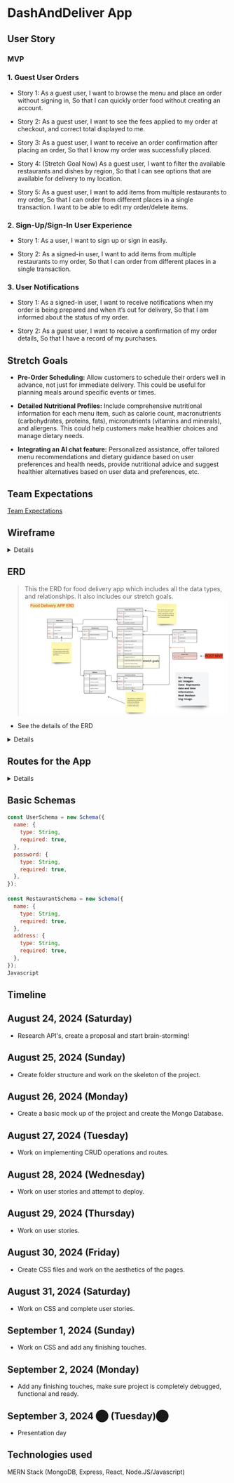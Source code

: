 # DashAndDeliver App

## User Story

### MVP

### 1. Guest User Orders

- Story 1:
  As a guest user,
  I want to browse the menu and place an order without signing in,
  So that I can quickly order food without creating an account.

- Story 2:
  As a guest user,
  I want to see the fees applied to my order at checkout, and correct total
  displayed to me.

- Story 3:
  As a guest user,
  I want to receive an order confirmation after placing an order,
  So that I know my order was successfully placed.

- Story 4: (Stretch Goal Now)
  As a guest user,
  I want to filter the available restaurants and dishes by region,
  So that I can see options that are available for delivery to my location.

- Story 5:
  As a guest user,
  I want to add items from multiple restaurants to my order,
  So that I can order from different places in a single transaction.
  I want to be able to edit my order/delete items.

### 2. Sign-Up/Sign-In User Experience

- Story 1:
  As a user,
  I want to sign up or sign in easily.

- Story 2:
  As a signed-in user,
  I want to add items from multiple restaurants to my order,
  So that I can order from different places in a single transaction.

### 3. User Notifications

- Story 1:
  As a signed-in user,
  I want to receive notifications when my order is being prepared and when it’s out for delivery,
  So that I am informed about the status of my order.

- Story 2:
  As a guest user,
  I want to receive a confirmation of my order details,
  So that I have a record of my purchases.

## Stretch Goals

- **Pre-Order Scheduling:** Allow customers to schedule their orders well in advance, not just for immediate delivery. This could be useful for planning meals around specific events or times.

- **Detailed Nutritional Profiles:** Include comprehensive nutritional information for each menu item, such as calorie count, macronutrients (carbohydrates, proteins, fats), micronutrients (vitamins and minerals), and allergens. This could help customers make healthier choices and manage dietary needs.

- **Integrating an AI chat feature:** Personalized assistance, offer tailored menu recommendations and dietary guidance based on user preferences and health needs, provide nutritional advice and suggest healthier alternatives based on user data and preferences, etc.

## Team Expectations

[Team Expectations](https://docs.google.com/document/d/1cJsnRTeMD8zwStb7M6jFdcLx1ro5UoGyzrmQ1iOCzB0/edit?usp=sharing)

## Wireframe

<details>

![Food Delivery App Frame1](./src/assets/Wireframe%20Food%20Delivery%20App%20-%20Frame%201.jpg)
![Food Delivery App Frame2](./src/assets/Wireframe%20Food%20Delivery%20App%20-%20Frame%202.jpg)
![Food Delivery App Frame3](./src/assets/Wireframe%20Food%20Delivery%20App%20-%20Frame%203.jpg)
![Food Delivery App Frame4](./src/assets/Wireframe%20Food%20Delivery%20App%20-%20Frame%204.jpg)
![Food Delivery App Restaurant Choice](./src/assets/Wireframe%20Food%20Delivery%20App%20-%20Frame%205.jpg)

</details>

## ERD

> This the ERD for food delivery app which includes all the data types, and relationships. It also includes our stretch goals.
> ![Food Delivery App ERD](./src/assets/Food%20Delivery%20App%20ERD%20-%20ERD%20Table.jpg)

- See the details of the ERD

<details>

![Details of ERD](./src/assets/Food%20Delivery%20App%20ERD%20-%20ERD%20explanation.jpg)

</details>

## Routes for the App

<details>

- Unprotected routes

| Method | Endpoint             | Description               |
| ------ | -------------------- | ------------------------- |
| GET    | `/`                  | Welcome message           |
| POST   | `/api/auth/register` | Register a new user       |
| POST   | `/api/auth/login`    | Log in a user             |
| GET    | `/api/restaurants`   | Get a list of restaurants |

- Protected routes

| Method | Endpoint                         | Description                                    |
| ------ | -------------------------------- | ---------------------------------------------- |
| GET    | `/api/menu-items`                | Get all menu items                             |
| POST   | `/api/menu-items`                | Create a new menu item                         |
| GET    | `/api/orders`                    | Get all orders for the authenticated user      |
| POST   | `/api/orders`                    | Create a new order                             |
| GET    | `/api/addresses`                 | Get all addresses for the authenticated user   |
| POST   | `/api/addresses`                 | Create a new address                           |
| GET    | `/api/addresses/:id`             | Get a specific address by ID                   |
| PUT    | `/api/addresses/:id`             | Update an existing address by ID               |
| DELETE | `/api/addresses/:id`             | Delete an address by ID                        |
| POST   | `/payment/create-payment-intent` | Create a payment intent for a specific amount. |

</details>

## Basic Schemas

```Javascript
const UserSchema = new Schema({
  name: {
    type: String,
    required: true,
  },
  password: {
    type: String,
    required: true,
  },
});

const RestaurantSchema = new Schema({
  name: {
    type: String,
    required: true,
  },
  address: {
    type: String,
    required: true,
  },
});
Javascript
```

## Timeline

## August 24, 2024 (Saturday)

- Research API's, create a proposal and start brain-storming!

## August 25, 2024 (Sunday)

- Create folder structure and work on the skeleton of the project.

## August 26, 2024 (Monday)

- Create a basic mock up of the project and create the Mongo Database.

## August 27, 2024 (Tuesday)

- Work on implementing CRUD operations and routes.

## August 28, 2024 (Wednesday)

- Work on user stories and attempt to deploy.

## August 29, 2024 (Thursday)

- Work on user stories.

## August 30, 2024 (Friday)

- Create CSS files and work on the aesthetics of the pages.

## August 31, 2024 (Saturday)

- Work on CSS and complete user stories.

## September 1, 2024 (Sunday)

- Work on CSS and add any finishing touches.

## September 2, 2024 (Monday)

- Add any finishing touches, make sure project is completely debugged, functional and ready.

## September 3, 2024 ​⬤ (Tuesday)​⬤

- Presentation day

## Technologies used

MERN Stack (MongoDB, Express, React, Node.JS/Javascript)
